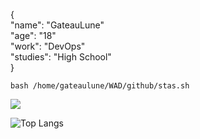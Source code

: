 {  
  "name": "GateauLune"   
  "age": "18"   
  "work": "DevOps"   
  "studies": "High School"  
}

`` bash /home/gateaulune/WAD/github/stas.sh ``

![](https://github-readme-stats.vercel.app/api?username=gateaulune&show_icons=true&hide_border=true&theme=tokyonight)

![Top Langs](https://github-readme-stats.vercel.app/api/top-langs/?username=anuraghazra&layout=compact&theme=tokyonight)
